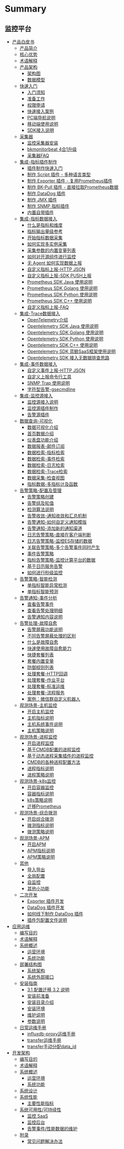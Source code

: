 # Summary

## 监控平台
* [产品白皮书]()
    * [产品简介](产品白皮书/intro/README.md)
    * [核心优势](产品白皮书/intro/benefits.md)
    * [术语解释](产品白皮书/concepts/glossary.md)
    * [产品架构]()
        * [架构图](产品白皮书/concepts/architecture.md)
        * [数据模型](产品白皮书/concepts/datamodule.md)
    * [快速入门]()
        * [入门须知](产品白皮书/quickstart/README.md)
        * [准备工作](产品白皮书/quickstart/prepare.md)
        * [权限申请](产品白皮书/quickstart/perm.md)
        * [快速接入案例](产品白皮书/quickstart/best_practices.md)  
        * [PC端导航说明](产品白皮书/quickstart/menu.md)
        * [移动端使用说明](产品白皮书/quickstart/h5_app.md)  
        * [SDK接入说明](产品白皮书/quickstart/sdk_list.md)
    * [采集器]()
        * [监控采集器安装](产品白皮书/collectors/install.md) 
        * [bkmonitorbeat 4合1升级](产品白皮书/collectors/bkmonitorbeat_upgrade.md)
        * [采集器FAQ](产品白皮书/collectors/collectors_faq.md)
    * [集成-指标插件制作]()
        * [插件制作快速入门](产品白皮书/integrations-metric-plugins/plugins.md)      
        * [制作 Script 插件 - 多种语言类型](产品白皮书/integrations-metric-plugins/script_collect.md)
        * [制作 Exporter 插件 - 复用Prometheus插件](产品白皮书/integrations-metric-plugins/import_exporter.md)
        * [制作 BK-Pull 插件 - 直接拉取Prometheus数据](产品白皮书/integrations-metric-plugins/howto_bk-pull.md)
        * [制作 DataDog 插件](产品白皮书/integrations-metric-plugins/import_datadog_online.md)
        * [制作 JMX 插件](产品白皮书/integrations-metric-plugins/plugin_jmx.md)
        * [制作 SNMP 指标插件](产品白皮书/integrations-metric-plugins/plugin_snmp.md)
        * [内置自带插件](产品白皮书/integrations-metric-plugins/builtin_plugins.md)
    * [集成-指标数据接入]()
        * [什么是指标和维度](产品白皮书/integrations-metrics/what_metrics.md)
        * [指标输出量级参考](产品白皮书/integrations-metrics/recommend_metrics.md)
        * [开始指标数据采集](产品白皮书/integrations-metrics/collect_tasks.md)
        * [如何实现多实例采集](产品白皮书/integrations-metrics/multi_instance_monitor.md)
        * [采集参数的内置变量列表](产品白皮书/integrations-metrics/variables.md)
        * [如何对开源组件进行监控](产品白皮书/integrations-metrics/component_monitor.md)
        * [无 Agent 如何实现数据上报](产品白皮书/integrations-metrics/noagent_monitor.md)
        * [自定义指标上报-HTTP JSON](产品白皮书/integrations-metrics/custom_metrics_http.md)
        * [自定义指标上报-SDK PUSH上报](产品白皮书/integrations-metrics/custom_sdk_push.md)
        * [Prometheus SDK Java 使用说明](产品白皮书/integrations-metrics/prom_sdk_java.md)
        * [Prometheus SDK Golang 使用说明](产品白皮书/integrations-metrics/prom_sdk_golang.md)
        * [Prometheus SDK Python 使用说明](产品白皮书/integrations-metrics/prom_sdk_python.md)
        * [Prometheus SDK C++ 使用说明](产品白皮书/integrations-metrics/prom_sdk_cpp.md)
        * [自定义指标上报-FAQ](产品白皮书/integrations-metrics/custom_metrics_faq.md)
    * [集成-Trace数据接入]()
        * [OpenTelemetry介绍](产品白皮书/integrations-traces/opentelemetry_overview.md)
        * [Opentelemetry SDK Java 使用说明](产品白皮书/integrations-traces/otel_sdk_java.md)
        * [Opentelemetry SDK Golang 使用说明](产品白皮书/integrations-traces/otel_sdk_golang.md)
        * [Opentelemetry SDK Python 使用说明](产品白皮书/integrations-traces/otel_sdk_python.md)
        * [Opentelemetry SDK C++ 使用说明](产品白皮书/integrations-traces/otel_sdk_cpp.md)
        * [Opentelemetry SDK 蓝鲸SaaS框架使用说明](产品白皮书/integrations-traces/otel_sdk_bksaas.md)
        * [Opentelemetry SDK 接入无数据排查思路](产品白皮书/integrations-traces/otel_sdk_faq.md)
    * [集成-事件数据接入]()    
        * [自定义事件上报-HTTP JSON](产品白皮书/integrations-events/custom_events_http.md)
        * [自定义上报命令行工具](产品白皮书/integrations-events/custom_report_tools.md)
        * [SNMP Trap 使⽤说明](产品白皮书/integrations-events/snmp_trap.md)
        * [字符型告警-gsecmdline](产品白皮书/integrations-events/custom_events_gsecmdline.md)
    * [集成-监控源接入]()
        * [监控源接入说明](产品白皮书/integrations-alerts/custom_alerts_source.md)
        * [监控源插件制作](产品白皮书/integrations-alerts/plugin_alerts.md)
        * [告警源插件](产品白皮书/alarm-handling/intergrations.md)
    * [数据查询-可视化]()
        * [数据可视化介绍](产品白皮书/data-visualization/data_view_intro.md) 
        * [首页数据介绍](产品白皮书/data-visualization/home.md)    
        * [仪表盘功能介绍](产品白皮书/data-visualization/dashboard.md)
        * [数据报表-邮件订阅](产品白皮书/data-visualization/report_email.md)
        * [数据检索-指标检索](产品白皮书/data-visualization/explore_metrics.md)
        * [数据检索-事件检索](产品白皮书/data-visualization/explore_events.md)
        * [数据检索-日志检索](产品白皮书/data-visualization/explore_logs.md)
        * [数据检索-Trace检索](产品白皮书/data-visualization/explore_traces.md)
        * [数据采集-检查视图](产品白皮书/data-visualization/data_quick_view.md)
        * [指标数据-多指标计及函数](产品白皮书/data-visualization/mutil_metric.md)
    * [告警策略-配置及管理]()
        * [告警策略创建](产品白皮书/alarm-configurations/rules.md)
        * [告警组及轮值](产品白皮书/alarm-configurations/alarm_group.md) 
        * [检测算法说明](产品白皮书/alarm-configurations/algorithms.md)
        * [告警收敛-通知收敛和汇总机制](产品白皮书/alarm-configurations/coverge.md)
        * [告警通知-如何自定义通知模版](产品白皮书/alarm-configurations/notify_case.md)
        * [告警通知-添加新的通知渠道](产品白皮书/alarm-configurations/notify_setting.md)
        * [日志告警策略-直接在客户端判断](产品白皮书/alarm-configurations/keywords_event.md)
        * [日志告警策略-监控ES存储的数据](产品白皮书/alarm-configurations/log_monitor.md)
        * [关联告警策略-多个告警事件同时产生](产品白皮书/alarm-configurations/composite_monitor.md)
        * [事件告警策略](产品白皮书/alarm-configurations/events_monitor.md)
        * [指标告警策略-监控计算平台的数据](产品白皮书/alarm-configurations/bigdata_monitor.md)
        * [基于日历服务告警](产品白皮书/alarm-configurations/calendar_rules.md)
        * [如何进行秒级监控](产品白皮书/alarm-configurations/collect_interval.md)
    * [告警策略-智能检测]()
        * [单指标智能异常检测](产品白皮书/aiops/aiops_metrics_intelligent_detect.md)
        * [单指标智能预测](产品白皮书/aiops/aiops_metrics_forecast.md)
    * [告警通知-事件分析]()
        * [查看告警事件](产品白皮书/alarm-analysis/alerts.md)
        * [查看告警处理明细](产品白皮书/alarm-analysis/alert_recording.md)
        * [告警通知内容说明](产品白皮书/alarm-analysis/messages_example.md) 
    * [告警处理-故障自愈]()
        * [告警屏蔽功能说明](产品白皮书/alarm-handling/block.md)
        * [不同告警屏蔽处理的区别](产品白皮书/alarm-handling/block_case1.md)
        * [什么是故障自愈](产品白皮书/alarm-handling/what_fta.md)
        * [快速使用故障自愈能力](产品白皮书/alarm-handling/fta_quickstart.md)
        * [快捷套餐列表](产品白皮书/alarm-handling/solutions_express.md)
        * [套餐内置变量](产品白皮书/alarm-handling/solutions_parameters_all.md)
        * [防御规则列表](产品白皮书/alarm-handling/solutions_convergence_rules.md)
        * [处理套餐-HTTP回调](产品白皮书/alarm-handling/solutions_http_callback.md)
        * [处理套餐-作业平台](产品白皮书/alarm-handling/solutions_job.md)
        * [处理套餐-标准运维](产品白皮书/alarm-handling/solutions_sops.md)
        * [处理套餐-流程服务](产品白皮书/alarm-handling/solutions_itsm.md)
        * [案例：微信群自定义机器人](产品白皮书/alarm-handling/solutions_http_callback_case1.md)
    * [观测场景-主机监控]()
        * [开启主机监控](产品白皮书/scene-host/host_monitor.md)
        * [主机指标说明](产品白皮书/scene-host/host_metrics.md)
        * [主机系统事件说明](产品白皮书/scene-host/host_events.md)
        * [主机策略说明](产品白皮书/scene-host/builtin_host_rules.md)
    * [观测场景-进程监控]()
        * [开启进程监控](产品白皮书/scene-process/process_monitor_overview.md)
        * [基于CMDB配置的进程监控](产品白皮书/scene-process/process_cmdb_monitor.md)
        * [基于动态进程采集插件的进程监控](产品白皮书/scene-process/process_pattern_monitor.md)
        * [CMDB的各种进程配置方法](产品白皮书/scene-process/process_cases.md)
        * [进程指标说明](产品白皮书/scene-process/process_metrics.md)
        * [进程策略说明](产品白皮书/scene-process/process_default_rules.md)
    * [观测场景-k8s监控]()
        * [开启容器监控](产品白皮书/scene-k8s/k8s_monitor_overview.md)
        * [容器指标说明](产品白皮书/scene-k8s/k8s_metrics.md)
        * [k8s策略说明](产品白皮书/scene-k8s/k8s_default_rules.md)
        * [迁移Prometheus](产品白皮书/scene-k8s/howto_migrate_prometheus.md)
    * [观测场景-综合拨测]()
        * [开启综合拨测](产品白皮书/scene-synthetic/synthetic_monitor.md)
        * [拨测指标说明](产品白皮书/scene-synthetic/synthetic_metrics.md)
        * [拨测策略说明](产品白皮书/scene-synthetic/synthetic_default_rules.md)
    * [观测场景-APM]()
        * [开启APM](产品白皮书/scene-apm/apm_monitor_overview.md) 
        * [APM指标说明](产品白皮书/scene-apm/apm_metrics.md)
        * [APM策略说明](产品白皮书/scene-apm/apm_default_rules.md)
    * [其他]()
        * [导入导出](产品白皮书/others/import_export.md)
        * [全局配置](产品白皮书/others/admin_config.md)
        * [自监控](产品白皮书/others/self_monitor.md)
        * [其他小功能](产品白皮书/others/tricks.md)  
    * [二次开发]()
        * [Exporter 插件开发](产品白皮书/dev/plugin_exporter_dev.md)
        * [DataDog 插件开发](产品白皮书/dev/plugin_datadog_dev.md)
        * [如何线下制作 DataDog 插件](产品白皮书/dev/import_datadog_offline.md)
        * [插件包配置文件说明](产品白皮书/dev/plugins_explain.md)
* [应用运维]()
    * [编写目的](应用运维文档/编写目的/PurposeOfWriting.md)
    * [术语解释](应用运维文档/术语解释/TermsAndDefinitions.md)
    * [系统概述]()
        * [运营环境](应用运维文档/系统概述/OperatingEnvironment.md)
        * [系统功能](应用运维文档/系统概述/SystemFunctions.md)
    * [部署结构图]()
        * [系统架构](应用运维文档/部署结构图/SystemPhysicalArchitecture.md)
        * [系统外部接口](应用运维文档/部署结构图/SystemExternalInterface.md)
    * [安装指南]()
        * [3.1 配置迁移 3.2 说明](应用运维文档/安装指南/monitor_update.md)
        * [安装前准备](应用运维文档/安装指南/PreparationBeforeInstallation.md)
        * [安装目录介绍](应用运维文档/安装指南/InstallationDirectoryIntroduction.md)
        * [安装环境](应用运维文档/安装指南/InstallationEnvironment.md)
        * [维护说明](应用运维文档/安装指南/MaintenanceInstructions.md)
        * [参数说明](应用运维文档/安装指南/ParameterDescription.md)
    * [日常运维手册]()
        * [influxdb-proxy运维手册](应用运维文档/日常运维手册/influxdbProxyOperator.md)
        * [transfer运维手册](应用运维文档/日常运维手册/transferOperator.md)
        * [transfer手动分配data_id](应用运维文档/日常运维手册/transferManualDataID.md)
* [开发架构]()
    * [编写目的](开发架构文档/编写目的/PurposeOfWriting.md)
    * [术语解释](开发架构文档/术语解释/TermsAndDefinitions.md)
    * [系统概述]()
        * [运营环境](开发架构文档/系统概述/OperatingEnvironment.md)
        * [系统功能](开发架构文档/系统概述/SystemFunctions.md)
    * [系统设计](开发架构文档/系统设计/SystemDesign.md)
    * [系统性能]()
        * [主要性能指标](开发架构文档/系统性能/SystemPerformance.md)
    * [系统可用性/可持续性]()
        * [监控 SaaS](开发架构文档/系统可用性/SaaSMonitor.md)
        * [监控后台](开发架构文档/系统可用性/BackgroundMonitoring.md)
        * [告警事件/性能数据的维护](开发架构文档/系统可用性/DataMaintenance.md)
    * [附录]()
        * [常见问题解决办法](开发架构文档/附录/CommonProblemSolution.md)

        


